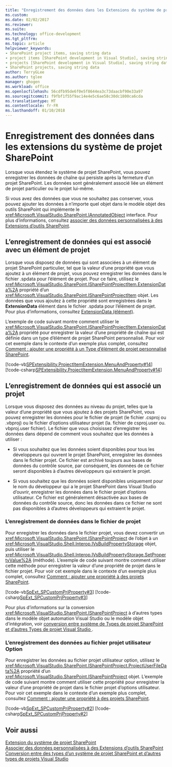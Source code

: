 ```yaml
---
title: "Enregistrement des données dans les Extensions du système de projet SharePoint | Documents Microsoft"
ms.custom: 
ms.date: 02/02/2017
ms.reviewer: 
ms.suite: 
ms.technology: office-development
ms.tgt_pltfrm: 
ms.topic: article
helpviewer_keywords:
- SharePoint project items, saving string data
- project items [SharePoint development in Visual Studio], saving string data
- projects [SharePoint development in Visual Studio], saving string data
- SharePoint projects, saving string data
author: TerryGLee
ms.author: tglee
manager: ghogen
ms.workload: office
ms.openlocfilehash: 56cdfb95de6f0e5f8644ea3c73daacbf90e33a97
ms.sourcegitcommit: f9fbf1f55f9ac14e4e5c6ae58c30dc1800ca6cda
ms.translationtype: MT
ms.contentlocale: fr-FR
ms.lasthandoff: 01/10/2018
---
```

# <a name="saving-data-in-extensions-of-the-sharepoint-project-system"></a>Enregistrement des données dans les extensions du système de projet SharePoint
  Lorsque vous étendez le système de projet SharePoint, vous pouvez enregistrer les données de chaîne qui persiste après la fermeture d’un projet SharePoint. Les données sont généralement associé liée un élément de projet particulier ou le projet lui-même.  
  
 Si vous avez des données que vous ne souhaitez pas conserver, vous pouvez ajouter les données à n’importe quel objet dans le modèle objet des outils SharePoint qui implémente le <xref:Microsoft.VisualStudio.SharePoint.IAnnotatedObject> interface. Pour plus d’informations, consultez [associer des données personnalisées à des Extensions d’outils SharePoint](../sharepoint/associating-custom-data-with-sharepoint-tools-extensions.md).  
  
## <a name="saving-data-that-is-associated-with-a-project-item"></a>L’enregistrement de données qui est associé avec un élément de projet  
 Lorsque vous disposez de données qui sont associées à un élément de projet SharePoint particulier, tel que la valeur d’une propriété que vous ajoutez à un élément de projet, vous pouvez enregistrer les données dans le fichier .spdata pour l’élément de projet. Pour ce faire, utilisez le <xref:Microsoft.VisualStudio.SharePoint.ISharePointProjectItem.ExtensionData%2A> propriété d’un <xref:Microsoft.VisualStudio.SharePoint.ISharePointProjectItem> objet. Les données que vous ajoutez à cette propriété sont enregistrées dans le **ExtensionData** élément dans le fichier .spdata pour l’élément de projet. Pour plus d’informations, consultez [ExtensionData (élément)](../sharepoint/extensiondata-element.md).  
  
 L’exemple de code suivant montre comment utiliser le <xref:Microsoft.VisualStudio.SharePoint.ISharePointProjectItem.ExtensionData%2A> propriété pour enregistrer la valeur d’une propriété de chaîne qui est définie dans un type d’élément de projet SharePoint personnalisé. Pour voir cet exemple dans le contexte d’un exemple plus complet, consultez [Comment : ajouter une propriété à un Type d’élément de projet personnalisé SharePoint](../sharepoint/how-to-add-a-property-to-a-custom-sharepoint-project-item-type.md).  
  
 [!code-vb[SPExtensibility.ProjectItemExtension.MenuAndProperty#14](../sharepoint/codesnippet/VisualBasic/projectitemmenuandproperty/extension/projectitemtypeproperty.vb#14)]
 [!code-csharp[SPExtensibility.ProjectItemExtension.MenuAndProperty#14](../sharepoint/codesnippet/CSharp/projectitemmenuandproperty/extension/projectitemtypeproperty.cs#14)]  
  
## <a name="saving-data-that-is-associated-with-a-project"></a>L’enregistrement de données qui est associé un projet  
 Lorsque vous disposez des données au niveau du projet, telles que la valeur d’une propriété que vous ajoutez à des projets SharePoint, vous pouvez enregistrer les données pour le fichier de projet (le fichier .csproj ou .vbproj) ou le fichier d’options utilisateur projet (la. fichier de csproj.user ou. vbproj.user fichier). Le fichier que vous choisissez d’enregistrer les données dans dépend de comment vous souhaitez que les données à utiliser :  
  
-   Si vous souhaitez que les données soient disponibles pour tous les développeurs qui ouvrent le projet SharePoint, enregistrer les données dans le fichier projet. Ce fichier est archivé toujours aux bases de données du contrôle source, par conséquent, les données de ce fichier seront disponibles à d’autres développeurs qui extraient le projet.  
  
-   Si vous souhaitez que les données soient disponibles uniquement pour le nom du développeur qui a le projet SharePoint dans Visual Studio d’ouvrir, enregistrer les données dans le fichier projet d’options utilisateur. Ce fichier est généralement désactivée aux bases de données du contrôle source, donc les données dans ce fichier ne sont pas disponibles à d’autres développeurs qui extraient le projet.  
  
### <a name="saving-data-to-the-project-file"></a>L’enregistrement de données dans le fichier de projet  
 Pour enregistrer les données dans le fichier projet, vous devez convertir un <xref:Microsoft.VisualStudio.SharePoint.ISharePointProject> de l’objet à un <xref:Microsoft.VisualStudio.Shell.Interop.IVsBuildPropertyStorage> objet, puis utiliser le <xref:Microsoft.VisualStudio.Shell.Interop.IVsBuildPropertyStorage.SetPropertyValue%2A> (méthode). L’exemple de code suivant montre comment utiliser cette méthode pour enregistrer la valeur d’une propriété de projet dans le fichier projet. Pour voir cet exemple dans le contexte d’un exemple plus complet, consultez [Comment : ajouter une propriété à des projets SharePoint](../sharepoint/how-to-add-a-property-to-sharepoint-projects.md).  
  
 [!code-vb[SpExt_SPCustomPrjProperty#3](../sharepoint/codesnippet/VisualBasic/customspproperty/customproperty.vb#3)]
 [!code-csharp[SpExt_SPCustomPrjProperty#3](../sharepoint/codesnippet/CSharp/customspproperty/customproperty.cs#3)]  
  
 Pour plus d’informations sur la conversion <xref:Microsoft.VisualStudio.SharePoint.ISharePointProject> à d’autres types dans le modèle objet automation Visual Studio ou le modèle objet d’intégration, voir [conversion entre système de Types de projet SharePoint et d’autres Types de projet Visual Studio ](../sharepoint/converting-between-sharepoint-project-system-types-and-other-visual-studio-project-types.md).  
  
### <a name="saving-data-to-the-project-user-option-file"></a>L’enregistrement des données au fichier projet utilisateur Option  
 Pour enregistrer les données au fichier projet utilisateur option, utilisez le <xref:Microsoft.VisualStudio.SharePoint.ISharePointProject.ProjectUserFileData%2A> propriété d’un <xref:Microsoft.VisualStudio.SharePoint.ISharePointProject> objet. L’exemple de code suivant montre comment utiliser cette propriété pour enregistrer la valeur d’une propriété de projet dans le fichier projet d’options utilisateur. Pour voir cet exemple dans le contexte d’un exemple plus complet, consultez [Comment : ajouter une propriété à des projets SharePoint](../sharepoint/how-to-add-a-property-to-sharepoint-projects.md).  
  
 [!code-vb[SpExt_SPCustomPrjProperty#2](../sharepoint/codesnippet/VisualBasic/customspproperty/customproperty.vb#2)]
 [!code-csharp[SpExt_SPCustomPrjProperty#2](../sharepoint/codesnippet/CSharp/customspproperty/customproperty.cs#2)]  
  
## <a name="see-also"></a>Voir aussi  
 [Extension du système de projet SharePoint](../sharepoint/extending-the-sharepoint-project-system.md)   
 [Associer des données personnalisées à des Extensions d’outils SharePoint](../sharepoint/associating-custom-data-with-sharepoint-tools-extensions.md)   
 [Conversion entre des types d’un système de projet SharePoint et d’autres types de projets Visual Studio](../sharepoint/converting-between-sharepoint-project-system-types-and-other-visual-studio-project-types.md)  
  
  
